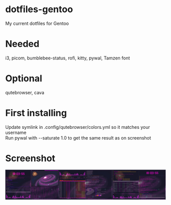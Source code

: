 # dotfiles-gentoo
My current dotfiles for Gentoo

# Needed
i3, picom, bumblebee-status, rofi, kitty, pywal, Tamzen font

# Optional
qutebrowser, cava

# First installing
Update symlink in .config/qutebrowser/colors.yml so it matches your username\
Run pywal with --saturate 1.0 to get the same result as on screenshot

# Screenshot
![Alt text](/screenshots/screenshot1.png?raw=true)
